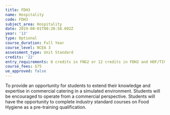 ```yaml
---
title: FDH3
name: Hospitality
code: FDH3
subject_area: Hospitality
date: 2019-08-01T00:20:58.692Z
year: '13'
type: Optional
course_duration: Full Year
course_level: NCEA 3
assessment_type: Unit Standard
credits: '22'
entry_requirements: 8 credits in FNG2 or 12 credits in FDH2 and HOF/TIC approval.
course_fees: $75
ue_approved: false
---
```

To provide an opportunity for students to extend their knowledge and expertise in commercial catering in a simulated environment. Students will be encouraged to operate from a commercial perspective. Students will have the opportunity to complete industry standard courses on Food Hygiene as a pre-training qualification.
